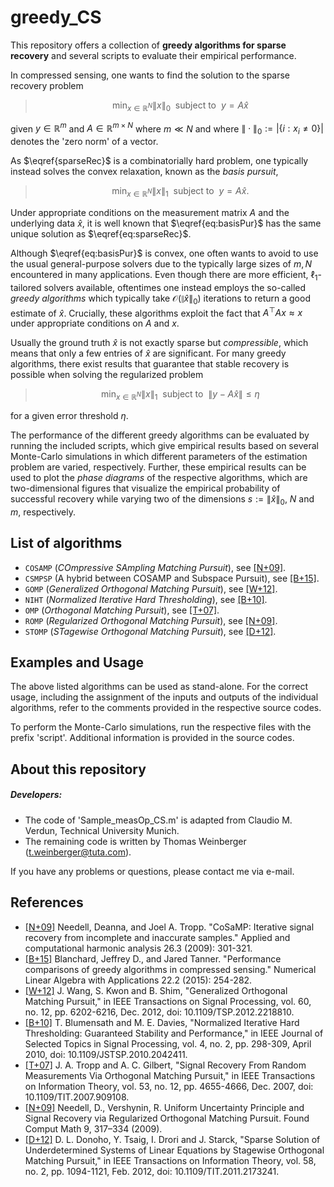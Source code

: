 # greedy_CS
This repository offers a collection of **greedy algorithms for sparse recovery** and several scripts to evaluate their empirical performance.

In compressed sensing, one wants to find the solution to the sparse recovery problem

>$$ \min_{x \in \mathbb{R}^N} \|x \|_0 ~~ \text{subject to} ~~ y = A\hat{x} \label{eq:sparseRec} $$

given $y\in \mathbb{R}^m$ and $A\in \mathbb{R}^{m \times N}$ where $m \ll N$ and where $\|\cdot\|_0:=|\{i: x_i \neq 0\}|$ denotes the 'zero norm' of a vector.

As $\eqref{sparseRec}$ is a combinatorially hard problem, one typically instead solves the convex relaxation, known as the _basis pursuit_,

>$$ \min_{x \in \mathbb{R}^N} \|x \|_1 ~~ \text{subject to} ~~ y = A\hat{x}. \label{eq:basisPur} $$

Under appropriate conditions on the measurement matrix $A$ and the underlying data $\hat{x}$, it is well known that $\eqref{eq:basisPur}$ has the same unique solution as $\eqref{eq:sparseRec}$.

Although $\eqref{eq:basisPur}$ is convex, one often wants to avoid to use the usual general-purpose solvers due to the typically large sizes of $m,N$ encountered in many applications. Even though there are more efficient, $\ell_1$-tailored solvers available, oftentimes one instead employs the so-called _greedy algorithms_ which typically take $\mathcal{O}(\|\hat{x}\|_0)$ iterations to return a good estimate of $\hat{x}$. Crucially, these algorithms exploit the fact that $A^\top Ax\approx x$ under appropriate conditions on $A$ and $x$.

Usually the ground truth $\hat{x}$ is not exactly sparse but _compressible_, which means that only a few entries of $\hat{x}$ are significant. For many greedy algorithms, there exist results that guarantee that stable recovery is possible when solving the regularized problem

>$$ \min_{x \in \mathbb{R}^N} \|x \|_1 ~~ \text{subject to} ~~ \|y-A\hat{x}\|\leq \eta $$

for a given error threshold $\eta$.

The performance of the different greedy algorithms can be evaluated by running the included scripts, which give empirical results based on several Monte-Carlo simulations in which different parameters of the estimation problem are varied, respectively. Further, these empirical results can be used to plot the _phase diagrams_ of the respective algorithms, which are two-dimensional figures that visualize the empirical probability of successful recovery while varying two of the dimensions $s:=\|\hat{x}\|_0$, $N$ and $m$, respectively.

## List of algorithms

* `COSAMP` (_COmpressive SAmpling Matching Pursuit_), see [[N+09]](https://www.sciencedirect.com/science/article/pii/S1063520308000638).
* `CSMPSP` (A hybrid between COSAMP and Subspace Pursuit), see [[B+15]](https://onlinelibrary.wiley.com/doi/abs/10.1002/nla.1948).
* `GOMP` (_Generalized Orthogonal Matching Pursuit_), see [[W+12]](https://ieeexplore.ieee.org/document/6302206).
* `NIHT` (_Normalized Iterative Hard Thresholding_), see [[B+10]](https://ieeexplore.ieee.org/document/5419091).
* `OMP` (_Orthogonal Matching Pursuit_), see [[T+07]](https://ieeexplore.ieee.org/document/4385788).
* `ROMP` (_Regularized Orthogonal Matching Pursuit_), see [[N+09]](https://doi.org/10.1007/s10208-008-9031-3).
* `STOMP` (_STagewise Orthogonal Matching Pursuit_), see [[D+12]](https://ieeexplore.ieee.org/document/6145475).

## Examples and Usage
The above listed algorithms can be used as stand-alone. For the correct usage, including the assignment of the inputs and outputs of the individual algorithms, refer to the comments provided in the respective source codes.

To perform the Monte-Carlo simulations, run the respective files with the prefix 'script'. Additional information is provided in the source codes.

## About this repository
##### Developers:
* The code of 'Sample_measOp_CS.m' is adapted from Claudio M. Verdun, Technical University Munich.
* The remaining code is written by Thomas Weinberger (<t.weinberger@tuta.com>).

If you have any problems or questions, please contact me via e-mail.

## References
 - [[N+09]](https://www.sciencedirect.com/science/article/pii/S1063520308000638) Needell, Deanna, and Joel A. Tropp. "CoSaMP: Iterative signal recovery from incomplete and inaccurate samples." Applied and computational harmonic analysis 26.3 (2009): 301-321.
 - [[B+15]](https://onlinelibrary.wiley.com/doi/abs/10.1002/nla.1948) Blanchard, Jeffrey D., and Jared Tanner. "Performance comparisons of greedy algorithms in compressed sensing." Numerical Linear Algebra with Applications 22.2 (2015): 254-282.
 - [[W+12]](https://ieeexplore.ieee.org/document/6302206) J. Wang, S. Kwon and B. Shim, "Generalized Orthogonal Matching Pursuit," in IEEE Transactions on Signal Processing, vol. 60, no. 12, pp. 6202-6216, Dec. 2012, doi: 10.1109/TSP.2012.2218810.
 - [[B+10]](https://ieeexplore.ieee.org/document/5419091) T. Blumensath and M. E. Davies, "Normalized Iterative Hard Thresholding: Guaranteed Stability and Performance," in IEEE Journal of Selected Topics in Signal Processing, vol. 4, no. 2, pp. 298-309, April 2010, doi: 10.1109/JSTSP.2010.2042411.
  - [[T+07]](https://ieeexplore.ieee.org/document/4385788) J. A. Tropp and A. C. Gilbert, "Signal Recovery From Random Measurements Via Orthogonal Matching Pursuit," in IEEE Transactions on Information Theory, vol. 53, no. 12, pp. 4655-4666, Dec. 2007, doi: 10.1109/TIT.2007.909108.
  - [[N+09]](https://doi.org/10.1007/s10208-008-9031-3) Needell, D., Vershynin, R. Uniform Uncertainty Principle and Signal Recovery via Regularized Orthogonal Matching Pursuit. Found Comput Math 9, 317–334 (2009).
  - [[D+12]](https://ieeexplore.ieee.org/document/6145475) D. L. Donoho, Y. Tsaig, I. Drori and J. Starck, "Sparse Solution of Underdetermined Systems of Linear Equations by Stagewise Orthogonal Matching Pursuit," in IEEE Transactions on Information Theory, vol. 58, no. 2, pp. 1094-1121, Feb. 2012, doi: 10.1109/TIT.2011.2173241.
